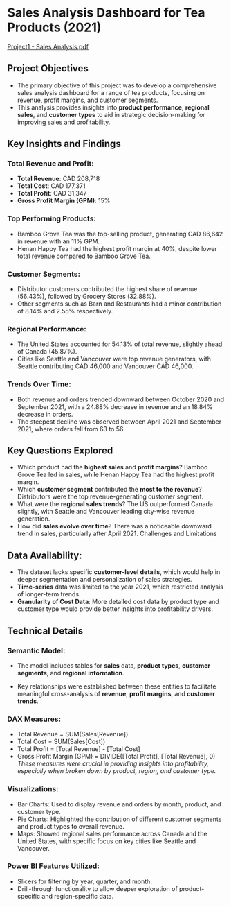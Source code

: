 
# Sales Analysis Dashboard for Tea Products (2021)

[Project1 - Sales Analysis.pdf](https://github.com/user-attachments/files/17165029/Project1.-.Sales.Analysis.pdf)

## Project Objectives
- The primary objective of this project was to develop a comprehensive sales analysis dashboard for a range of tea products, focusing on revenue, profit margins, and customer segments. 
- This analysis provides insights into **product performance**, **regional sales**, and **customer types** to aid in strategic decision-making for improving sales and profitability.

## Key Insights and Findings
### Total Revenue and Profit:

- **Total Revenue**: CAD 208,718
- **Total Cost**: CAD 177,371
- **Total Profit**: CAD 31,347
- **Gross Profit Margin (GPM)**: 15%
### Top Performing Products:

- Bamboo Grove Tea was the top-selling product, generating CAD 86,642 in revenue with an 11% GPM.
- Henan Happy Tea had the highest profit margin at 40%, despite lower total revenue compared to Bamboo Grove Tea.
### Customer Segments:

- Distributor customers contributed the highest share of revenue (56.43%), followed by Grocery Stores (32.88%).
- Other segments such as Barn and Restaurants had a minor contribution of 8.14% and 2.55% respectively.
### Regional Performance:

- The United States accounted for 54.13% of total revenue, slightly ahead of Canada (45.87%).
- Cities like Seattle and Vancouver were top revenue generators, with Seattle contributing CAD 46,000 and Vancouver CAD 46,000.
### Trends Over Time:

- Both revenue and orders trended downward between October 2020 and September 2021, with a 24.88% decrease in revenue and an 18.84% decrease in orders.
- The steepest decline was observed between April 2021 and September 2021, where orders fell from 63 to 56.
## Key Questions Explored
- Which product had the **highest sales** and **profit margins**?
Bamboo Grove Tea led in sales, while Henan Happy Tea had the highest profit margin.
- Which **customer segment** contributed the **most to the revenue**?
Distributors were the top revenue-generating customer segment.
- What were the **regional sales trends**?
The US outperformed Canada slightly, with Seattle and Vancouver leading city-wise revenue generation.
- How did **sales evolve over time**?
There was a noticeable downward trend in sales, particularly after April 2021.
Challenges and Limitations
## Data Availability:
- The dataset lacks specific **customer-level details**, which would help in deeper segmentation and personalization of sales strategies.
- **Time-series** data was limited to the year 2021, which restricted analysis of longer-term trends.
- **Granularity of Cost Data**: More detailed cost data by product type and customer type would provide better insights into profitability drivers.
## Technical Details
### Semantic Model:
* The model includes tables for **sales** data, **product types**, **customer segments**, and **regional information**.
- Key relationships were established between these entities to facilitate meaningful cross-analysis of **revenue**, **profit margins**, and **customer trends**.

### DAX Measures:

- Total Revenue = SUM(Sales[Revenue])
- Total Cost = SUM(Sales[Cost])
- Total Profit = [Total Revenue] - [Total Cost]
- Gross Profit Margin (GPM) = DIVIDE([Total Profit], [Total Revenue], 0)
*These measures were crucial in providing insights into profitability, especially when broken down by product, region, and customer type.*
### Visualizations:

* Bar Charts: Used to display revenue and orders by month, product, and customer type.
* Pie Charts: Highlighted the contribution of different customer segments and product types to overall revenue.
* Maps: Showed regional sales performance across Canada and the United States, with specific focus on key cities like Seattle and Vancouver.
### Power BI Features Utilized:

* Slicers for filtering by year, quarter, and month.
* Drill-through functionality to allow deeper exploration of product-specific and region-specific data.
